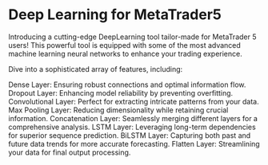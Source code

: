 # Deep Learning for MetaTrader5

Introducing a cutting-edge DeepLearning tool tailor-made for MetaTrader 5 users! This powerful tool is equipped with some of the most advanced machine learning neural networks to enhance your trading experience.

Dive into a sophisticated array of features, including:

Dense Layer: Ensuring robust connections and optimal information flow.
Dropout Layer: Enhancing model reliability by preventing overfitting.
Convolutional Layer: Perfect for extracting intricate patterns from your data.
Max Pooling Layer: Reducing dimensionality while retaining crucial information.
Concatenation Layer: Seamlessly merging different layers for a comprehensive analysis.
LSTM Layer: Leveraging long-term dependencies for superior sequence prediction.
BiLSTM Layer: Capturing both past and future data trends for more accurate forecasting.
Flatten Layer: Streamlining your data for final output processing.
